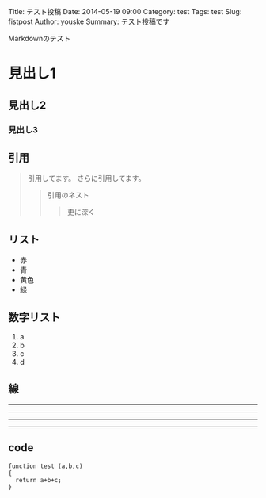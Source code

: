 Title: テスト投稿
Date: 2014-05-19 09:00
Category: test
Tags: test
Slug: fistpost
Author: youske
Summary: テスト投稿です

Markdownのテスト

# 見出し1

## 見出し2

### 見出し3

## 引用
> 引用してます。
> さらに引用してます。
>> 引用のネスト
>>> 更に深く


## リスト
- 赤
- 青
- 黄色
- 緑

## 数字リスト
1. a
2. b
3. c
4. d

## 線
* * *

***

*****

- - -


## code

    function test (a,b,c) 
    {
      return a+b+c;
    }








